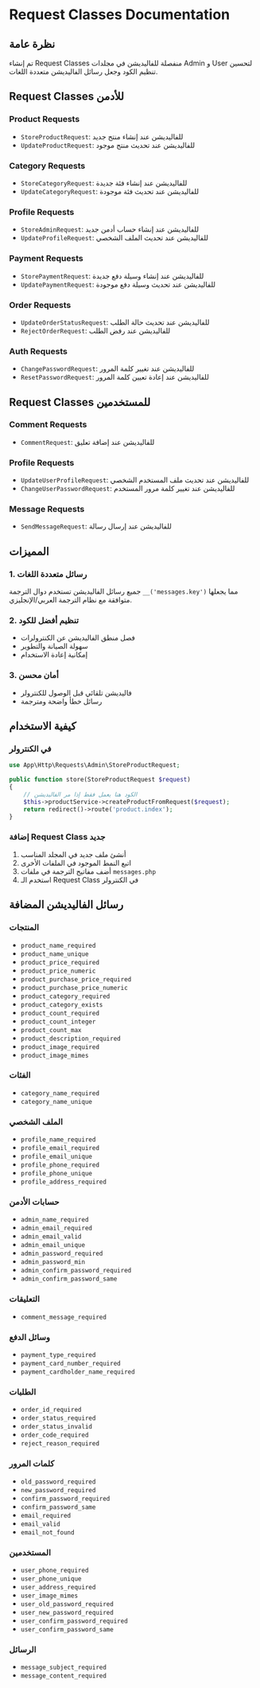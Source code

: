 # Request Classes Documentation

## نظرة عامة
تم إنشاء Request Classes منفصلة للفاليديشن في مجلدات Admin و User لتحسين تنظيم الكود وجعل رسائل الفاليديشن متعددة اللغات.

## Request Classes للأدمن

### Product Requests
- `StoreProductRequest`: للفاليديشن عند إنشاء منتج جديد
- `UpdateProductRequest`: للفاليديشن عند تحديث منتج موجود

### Category Requests
- `StoreCategoryRequest`: للفاليديشن عند إنشاء فئة جديدة
- `UpdateCategoryRequest`: للفاليديشن عند تحديث فئة موجودة

### Profile Requests
- `StoreAdminRequest`: للفاليديشن عند إنشاء حساب أدمن جديد
- `UpdateProfileRequest`: للفاليديشن عند تحديث الملف الشخصي

### Payment Requests
- `StorePaymentRequest`: للفاليديشن عند إنشاء وسيلة دفع جديدة
- `UpdatePaymentRequest`: للفاليديشن عند تحديث وسيلة دفع موجودة

### Order Requests
- `UpdateOrderStatusRequest`: للفاليديشن عند تحديث حالة الطلب
- `RejectOrderRequest`: للفاليديشن عند رفض الطلب

### Auth Requests
- `ChangePasswordRequest`: للفاليديشن عند تغيير كلمة المرور
- `ResetPasswordRequest`: للفاليديشن عند إعادة تعيين كلمة المرور

## Request Classes للمستخدمين

### Comment Requests
- `CommentRequest`: للفاليديشن عند إضافة تعليق

### Profile Requests
- `UpdateUserProfileRequest`: للفاليديشن عند تحديث ملف المستخدم الشخصي
- `ChangeUserPasswordRequest`: للفاليديشن عند تغيير كلمة مرور المستخدم

### Message Requests
- `SendMessageRequest`: للفاليديشن عند إرسال رسالة

## المميزات

### 1. رسائل متعددة اللغات
جميع رسائل الفاليديشن تستخدم دوال الترجمة `__('messages.key')` مما يجعلها متوافقة مع نظام الترجمة العربي/الإنجليزي.

### 2. تنظيم أفضل للكود
- فصل منطق الفاليديشن عن الكنترولرات
- سهولة الصيانة والتطوير
- إمكانية إعادة الاستخدام

### 3. أمان محسن
- فاليديشن تلقائي قبل الوصول للكنترولر
- رسائل خطأ واضحة ومترجمة

## كيفية الاستخدام

### في الكنترولر
```php
use App\Http\Requests\Admin\StoreProductRequest;

public function store(StoreProductRequest $request)
{
    // الكود هنا يعمل فقط إذا مر الفاليديشن
    $this->productService->createProductFromRequest($request);
    return redirect()->route('product.index');
}
```

### إضافة Request Class جديد
1. أنشئ ملف جديد في المجلد المناسب
2. اتبع النمط الموجود في الملفات الأخرى
3. أضف مفاتيح الترجمة في ملفات `messages.php`
4. استخدم الـ Request Class في الكنترولر

## رسائل الفاليديشن المضافة

### المنتجات
- `product_name_required`
- `product_name_unique`
- `product_price_required`
- `product_price_numeric`
- `product_purchase_price_required`
- `product_purchase_price_numeric`
- `product_category_required`
- `product_category_exists`
- `product_count_required`
- `product_count_integer`
- `product_count_max`
- `product_description_required`
- `product_image_required`
- `product_image_mimes`

### الفئات
- `category_name_required`
- `category_name_unique`

### الملف الشخصي
- `profile_name_required`
- `profile_email_required`
- `profile_email_unique`
- `profile_phone_required`
- `profile_phone_unique`
- `profile_address_required`

### حسابات الأدمن
- `admin_name_required`
- `admin_email_required`
- `admin_email_valid`
- `admin_email_unique`
- `admin_password_required`
- `admin_password_min`
- `admin_confirm_password_required`
- `admin_confirm_password_same`

### التعليقات
- `comment_message_required`

### وسائل الدفع
- `payment_type_required`
- `payment_card_number_required`
- `payment_cardholder_name_required`

### الطلبات
- `order_id_required`
- `order_status_required`
- `order_status_invalid`
- `order_code_required`
- `reject_reason_required`

### كلمات المرور
- `old_password_required`
- `new_password_required`
- `confirm_password_required`
- `confirm_password_same`
- `email_required`
- `email_valid`
- `email_not_found`

### المستخدمين
- `user_phone_required`
- `user_phone_unique`
- `user_address_required`
- `user_image_mimes`
- `user_old_password_required`
- `user_new_password_required`
- `user_confirm_password_required`
- `user_confirm_password_same`

### الرسائل
- `message_subject_required`
- `message_content_required` 
